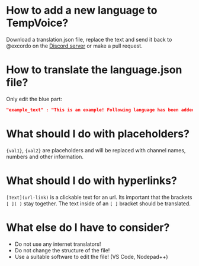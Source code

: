 # How to add a new language to TempVoice?

Download a translation.json file, replace the text and send it back to @excordo on the [Discord server](https://discord.gg/tempvoice) or make a pull request.

# How to translate the language.json file?

Only edit the blue part:

```json
"example_text" : "This is an example! Following language has been added to TempVoice:{val1}. Take a look at the official [Website](www.tempvoice.xyz).",
```

# What should I do with placeholders?

`{val1}`, `{val2}` are placeholders and will be replaced with channel names, numbers and other information.

# What should I do with hyperlinks?

`[Text](url-link)` is a clickable text for an url. Its important that the brackets `[ ]( )` stay together. The text inside of an `[ ]` bracket should be translated.

# What else do I have to consider?

- Do not use any internet translators!
- Do not change the structure of the file!
- Use a suitable software to edit the file! (VS Code, Nodepad++)
